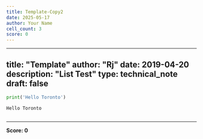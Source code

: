 ```yaml
---
title: Template-Copy2
date: 2025-05-17
author: Your Name
cell_count: 3
score: 0
---
```


---
title: "Template"
author: "Rj"
date: 2019-04-20
description: "List Test"
type: technical_note
draft: false
---

```python
print('Hello Toronto')
```

    Hello Toronto



```python

```


---
**Score: 0**